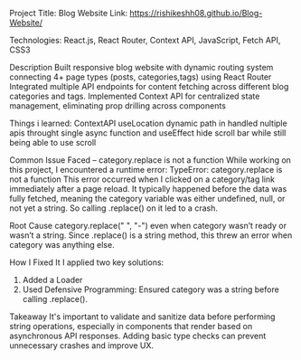 Project Title: Blog Website
Link: https://rishikeshh08.github.io/Blog-Website/

Technologies: React.js, React Router, Context API, JavaScript, Fetch API, CSS3

Description
Built responsive blog website with dynamic routing system connecting 4+ page types (posts, categories,tags) using React Router
Integrated multiple API endpoints for content fetching across different blog categories and tags.
Implemented Context API for centralized state management, eliminating prop drilling across components 

Things i learned:
ContextAPI
useLocation
dynamic path in <Route>
handled nultiple apis throught single async function and useEffect
hide scroll bar while still being able to use scroll

Common Issue Faced – category.replace is not a function
While working on this project, I encountered a runtime error:
TypeError: category.replace is not a function
This error occurred when I clicked on a category/tag link immediately after a page reload. It typically happened before the data was fully fetched, meaning the category variable was either undefined, null, or not yet a string. So calling .replace() on it led to a crash.

Root Cause
category.replace(" ", "-")
even when category wasn’t ready or wasn’t a string. Since .replace() is a string method, this threw an error when category was anything else.

 How I Fixed It
I applied two key solutions:
1. Added a Loader
2. Used Defensive Programming: Ensured category was a string before calling .replace().

Takeaway
It's important to validate and sanitize data before performing string operations, especially in components that render based on asynchronous API responses. Adding basic type checks can prevent unnecessary crashes and improve UX.
